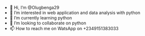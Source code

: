 - 👋 Hi, I’m @Olugbenga29
- 👀 I’m interested in web application and data analysis with python
- 🌱 I’m currently learning python
- 💞️ I’m looking to collaborate on python
- 📫 How to reach me on WatsApp on +2349151383033

<!---
Olugbenga29/Olugbenga29 is a ✨ special ✨ repository because its `README.md` (this file) appears on your GitHub profile.
You can click the Preview link to take a look at your changes.
--->
